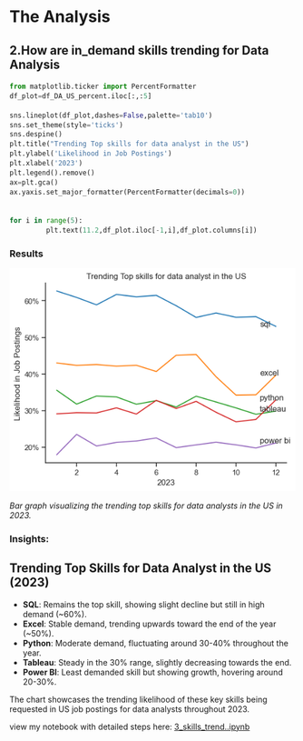 # The Analysis 
## 2.How are in_demand skills trending for Data Analysis 

~~~~python
from matplotlib.ticker import PercentFormatter
df_plot=df_DA_US_percent.iloc[:,:5]

sns.lineplot(df_plot,dashes=False,palette='tab10')
sns.set_theme(style='ticks')
sns.despine()
plt.title("Trending Top skills for data analyst in the US")
plt.ylabel('Likelihood in Job Postings')
plt.xlabel('2023')
plt.legend().remove()
ax=plt.gca()
ax.yaxis.set_major_formatter(PercentFormatter(decimals=0))


for i in range(5):
         plt.text(11.2,df_plot.iloc[-1,i],df_plot.columns[i])
~~~~

### Results
![Trending Top skills for Data Analysts in the US](3_Project\img2.png)

*Bar graph visualizing the trending top skills for data analysts in the US in 2023.*

### Insights:

## Trending Top Skills for Data Analyst in the US (2023)

- **SQL**: Remains the top skill, showing slight decline but still in high demand (~60%).
- **Excel**: Stable demand, trending upwards toward the end of the year (~50%).
- **Python**: Moderate demand, fluctuating around 30-40% throughout the year.
- **Tableau**: Steady in the 30% range, slightly decreasing towards the end.
- **Power BI**: Least demanded skill but showing growth, hovering around 20-30%.

The chart showcases the trending likelihood of these key skills being requested in US job postings for data analysts throughout 2023.


view my notebook with detailed steps here:
[3_skills_trend..ipynb](3_Project\3_skill_Trend.ipynb)